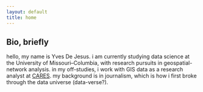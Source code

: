 ```yaml
---
layout: default
title: home
---
```


## Bio, briefly

hello, my name is Yves De Jesus. i am currently studying data science at the University of Missouri–Columbia, with research pursuits in geospatial-network analysis. in my off-studies, i work with GIS data as a research analyst at <a href="https://careshq.org/about/" target="_blank">CARES</a>. my background is in journalism, which is how i first broke through the data universe (data-verse?). 
